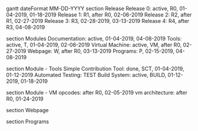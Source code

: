 gantt
dateFormat MM-DD-YYYY
section Release
Release 0: active, R0, 01-04-2019, 01-18-2019
Release 1: R1, after R0, 02-06-2019
Release 2: R2, after R1, 02-27-2019
Release 3: R3, 02-28-2019, 03-13-2019
Release 4: R4, after R3, 04-08-2019

section Modules
Documentation: active, 01-04-2019, 04-08-2019
Tools: active, T, 01-04-2019, 02-06-2019
Virtual Machine: active, VM, after R0, 02-27-2019
Webpage: W, after R0, 03-13-2019
Programs: P, 02-15-2019, 04-08-2019

section Module - Tools
Simple Contribution Tool: done, SCT, 01-04-2019, 01-12-2019
Automated Testing: TEST
Build System: active, BUILD, 01-12-2019, 01-18-2019

section Module - VM
opcodes: after R0, 02-05-2019
vm architecture: after R0, 01-24-2019

section Webpage

section Programs



<!-- https://mermaidjs.github.io/mermaid-live-editor/
Paste in the code above -->